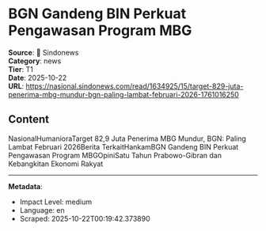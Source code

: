 # BGN Gandeng BIN Perkuat Pengawasan Program MBG

**Source**: 📰 Sindonews  
**Category**: news  
**Tier**: T1  
**Date**: 2025-10-22  
**URL**: https://nasional.sindonews.com/read/1634925/15/target-829-juta-penerima-mbg-mundur-bgn-paling-lambat-februari-2026-1761016250

## Content

NasionalHumanioraTarget 82,9 Juta Penerima MBG Mundur, BGN: Paling Lambat Februari 2026Berita TerkaitHankamBGN Gandeng BIN Perkuat Pengawasan Program MBGOpiniSatu Tahun Prabowo-Gibran dan Kebangkitan Ekonomi Rakyat

---

**Metadata**:
- Impact Level: medium
- Language: en
- Scraped: 2025-10-22T00:19:42.373890
